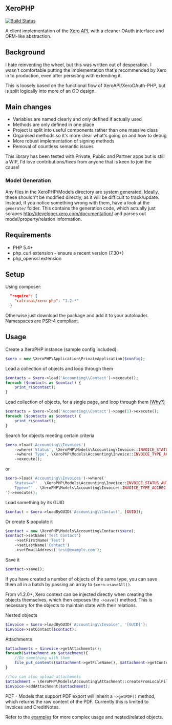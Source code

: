XeroPHP
-----------------------

[![Build Status](https://travis-ci.org/calcinai/xero-php.svg?branch=master)](https://travis-ci.org/calcinai/xero-php)

A client implementation of the [Xero API](<http://developer.xero.com>), with a cleaner OAuth interface and ORM-like abstraction.

## Background

I hate reinventing the wheel, but this was written out of desperation. I wasn't comfortable putting the implementation that's recommended by Xero in to production, even after persisting with extending it.

This is loosely based on the functional flow of XeroAPI/XeroOAuth-PHP, but is split logically into more of an OO design.

## Main changes
* Variables are named clearly and only defined if actually used
* Methods are only defined in one place
* Project is split into useful components rather than one massive class
* Organised methods so it's more clear what's going on and how to debug
* More robust implementation of signing methods
* Removal of countless semantic issues

This library has been tested with Private, Public and Partner apps but is still a WIP, I'd love contributions/fixes from anyone that is keen to join the cause!

### Model Generation

Any files in the XeroPHP/Models directory are system generated.  Ideally, these shouldn't be modified directly, as it will be difficult to track/update.  Instead, if you notice something wrong with them, have a look at the ```generate/``` folder.  This contains the generation code, which actually just scrapes <http://developer.xero.com/documentation/> and parses out model/property/relation information.

## Requirements
* PHP 5.4+
* php\_curl extension - ensure a recent version (7.30+)
* php\_openssl extension

## Setup

Using composer:

```json
  "require": {
  	"calcinai/xero-php": "1.2.*"
  }
```

Otherwise just download the package and add it to your autoloader.  Namespaces are PSR-4 compliant.

## Usage

Create a XeroPHP instance (sample config included):

```php
$xero = new \XeroPHP\Application\PrivateApplication($config);
```

Load a collection of objects and loop through them
```php
$contacts = $xero->load('Accounting\\Contact')->execute();
foreach ($contacts as $contact) {
    print_r($contact);
}
```

Load collection of objects, for a single page, and loop through them [(Why?)](<http://developer.xero.com/documentation/getting-started/xero-api-limits/#title10>)
```php
$contacts = $xero->load('Accounting\\Contact')->page(1)->execute();
foreach ($contacts as $contact) {
    print_r($contact);
}
```

Search for objects meeting certain criteria
```php
$xero->load('Accounting\\Invoices')
	->where('Status', \XeroPHP\Models\Accounting\Invoice::INVOICE_STATUS_AUTHORISED)
	->where('Type', \XeroPHP\Models\Accounting\Invoice::INVOICE_TYPE_ACCREC)
	->execute();
```
or
```php
$xero->load('Accounting\\Invoices')->where('
	Status=="' . \XeroPHP\Models\Accounting\Invoice::INVOICE_STATUS_AUTHORISED . '" AND
	Type=="' . \XeroPHP\Models\Accounting\Invoice::INVOICE_TYPE_ACCREC . '"
')->execute();
```

Load something by its GUID
```php
$contact = $xero->loadByGUID('Accounting\\Contact', [GUID]);
```

Or create & populate it
```php
$contact = new \XeroPHP\Models\Accounting\Contact($xero);
$contact->setName('Test Contact')
	->setFirstName('Test')
	->setLastName('Contact')
	->setEmailAddress('test@example.com');
```

Save it
```php
$contact->save();
```

If you have created a number of objects of the same type, you can save them all in a batch by passing an array to ```$xero->saveAll()```.

From v1.2.0+, Xero context can be injected directly when creating the objects themselves, which then exposes the ```->save()``` method.  This is necessary for the objects to maintain state with their relations.

Nested objects
```php
$invoice = $xero->loadByGUID('Accounting\\Invoice', '[GUID]');
$invoice->setContact($contact);
```

Attachments
```php
$attachments = $invoice->getAttachments();
foreach($attachment as $attachment){
	//Do something with them
    file_put_contents($attachment->getFileName(), $attachment->getContent());
}

//You can also upload attachemnts
$attachment = \XeroPHP\Models\Accounting\Attachment::createFromLocalFile('/path/to/image.jpg');
$invoice->addAttachment($attachment);
```

PDF - Models that support PDF export will inherit a ```->getPDF()``` method, which returns the raw content of the PDF.  Currently this is limited to Invoices and CreditNotes.

Refer to the [examples](examples) for more complex usage and nested/related objects.
